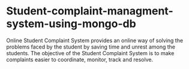 # Student-complaint-managment-system-using-mongo-db
Online Student Complaint System provides an online way of solving the problems  faced by the student by saving time and unrest among the students. The objective of  the Student Complaint System is to make complaints easier to coordinate, monitor,  track and resolve. 
